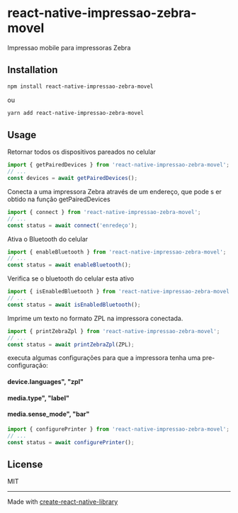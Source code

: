 # react-native-impressao-zebra-movel

Impressao mobile para impressoras Zebra

## Installation

```sh
npm install react-native-impressao-zebra-movel
```
ou


```sh
yarn add react-native-impressao-zebra-movel
```

## Usage

 Retornar todos os dispositivos pareados no celular

```js
import { getPairedDevices } from 'react-native-impressao-zebra-movel';
// ...
const devices = await getPairedDevices();
```

 Conecta a uma impressora Zebra através de um endereço, que pode s er obtido na função getPairedDevices

```js
import { connect } from 'react-native-impressao-zebra-movel';
// ...
const status = await connect('enredeço');

```


 Ativa o Bluetooth do celular

```js
import { enableBluetooth } from 'react-native-impressao-zebra-movel';
// ...
const status = await enableBluetooth();

```

 Verifica se o bluetooth do celular esta ativo

```js
import { isEnabledBluetooth } from 'react-native-impressao-zebra-movel';
// ...
const status = await isEnabledBluetooth();

```


 Imprime um texto no formato ZPL na impressora conectada.

```js
import { printZebraZpl } from 'react-native-impressao-zebra-movel';
// ...
const status = await printZebraZpl(ZPL);

```

 executa algumas configurações para que a impressora tenha uma pre-configuração: 
#### device.languages", "zpl"
#### media.type", "label"
#### media.sense_mode", "bar"

```js
import { configurePrinter } from 'react-native-impressao-zebra-movel';
// ...
const status = await configurePrinter();

```


## License

MIT

---

Made with [create-react-native-library](https://github.com/callstack/react-native-builder-bob)
